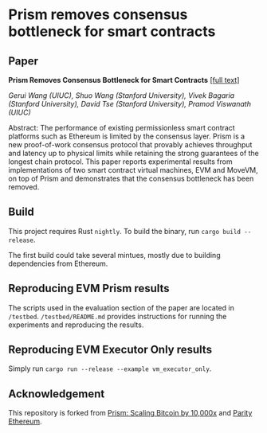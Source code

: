 # Prism removes consensus bottleneck for smart contracts

## Paper

__Prism Removes Consensus Bottleneck for Smart Contracts__ [\[full text\]](http://arxiv.org/abs/2004.08776)

_Gerui Wang (UIUC), Shuo Wang (Stanford University), Vivek Bagaria (Stanford University), David Tse (Stanford University), Pramod Viswanath (UIUC)_

Abstract: The performance of existing permissionless smart contract platforms such as Ethereum is limited by the consensus layer. Prism is a new proof-of-work consensus protocol that provably achieves throughput and latency up to physical limits while retaining the strong guarantees of the longest chain protocol. This paper reports experimental results from implementations of two smart contract virtual machines, EVM and MoveVM, on top of Prism and demonstrates that the consensus bottleneck has been removed.

## Build

This project requires Rust `nightly`. To build the binary, run `cargo build --release`.

The first build could take several mintues, mostly due to building dependencies from Ethereum.

## Reproducing EVM Prism results

The scripts used in the evaluation section of the paper are located in `/testbed`. `/testbed/README.md` provides instructions for running the experiments and reproducing the results.

## Reproducing EVM Executor Only results

Simply run `cargo run --release --example vm_executor_only`.

## Acknowledgement

This repository is forked from [Prism: Scaling Bitcoin by 10,000x](https://github.com/yangl1996/prism-rust) and [Parity Ethereum](https://github.com/openethereum/openethereum).
